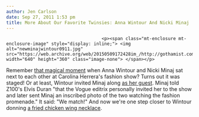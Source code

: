 ```yaml
---
author: Jen Carlson
date: Sep 27, 2011 1:53 pm
title: More About Our Favorite Twinsies: Anna Wintour And Nicki Minaj
---
```


	
										<p><span class="mt-enclosure mt-enclosure-image" style="display: inline;"> <img alt="newminajwintour0911.jpg" src="https://web.archive.org/web/20150509172428im_/http://gothamist.com/attachments/arts_jen/newminajwintour0911.jpg" width="640" height="360" class="image-none"> </span></p>

<p>Remember <a href="https://web.archive.org/web/20150509172428/http://gothamist.com/2011/09/12/photos_anna_wintour_and_nikki_minaj.php">that magical moment</a> when Anna Wintour and Nicki Minaj sat next to each other at Carolina Herrera&apos;s fashion show? Turns out it was staged! Or at least, Wintour invited Minaj along <a href="https://web.archive.org/web/20150509172428/http://www.nydailynews.com/gossip/2011/09/27/2011-09-27_anna_wintour_invited_nicki_minaj_to_carolina_herera_oscar_de_la_renta_fashion_sh.html#ixzz1ZAk7YMiM">as her guest</a>. Minaj told Z100&apos;s Elvis Duran &quot;that the Vogue editrix personally invited her to the show and later sent Minaj an inscribed photo of the two watching the fashion promenade.&quot; It said: &quot;We match!&quot; And now we&apos;re one step closer to Wintour donning <a href="https://web.archive.org/web/20150509172428/http://gothamist.com/2011/09/26/nicki_minaj.php">a fried chicken wing necklace</a>.</p>					
										
									
				